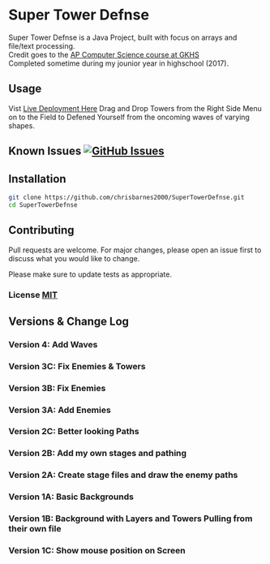 # Super Tower Defnse

Super Tower Defnse is a Java Project, built with focus on arrays and file/text processing. \
Credit goes to the [AP Computer Science course at GKHS](https://www.bethelsd.org/Page/5198) \
Completed sometime during my jounior year in highschool (2017).

## Usage

Vist [Live Deployment Here](https://chrisbarnes2000.github.io/SuperTowerDefense/)
Drag and Drop Towers from the Right Side Menu on to the Field to Defened Yourself from the oncoming waves of varying shapes.

## Known Issues [![GitHub Issues](https://img.shields.io/github/issues/ChrisBarnes2000/SuperTowerDefense.svg?style=flat-square)](https://github.com/chrisbarnes2000/SuperTowerDefense/issues)

## Installation

```bash
git clone https://github.com/chrisbarnes2000/SuperTowerDefnse.git
cd SuperTowerDefnse
```

## Contributing

Pull requests are welcome. For major changes, please open an issue first to discuss what you would like to change.

Please make sure to update tests as appropriate.

### License [MIT](https://choosealicense.com/licenses/mit/)

## Versions & Change Log

### Version 4: Add Waves

### Version 3C: Fix Enemies & Towers

### Version 3B: Fix Enemies

### Version 3A: Add Enemies

### Version 2C: Better looking Paths

### Version 2B: Add my own stages and pathing

### Version 2A: Create stage files and draw the enemy paths

### Version 1A: Basic Backgrounds

### Version 1B: Background with Layers and Towers Pulling from their own file

### Version 1C: Show mouse position on Screen
